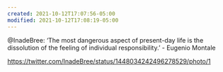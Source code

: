 ```yaml
---
created: 2021-10-12T17:07:56-05:00
modified: 2021-10-12T17:08:19-05:00
---
```


@InadeBree: ‘The most dangerous aspect of present-day life is the dissolution of the feeling of individual responsibility.’ - Eugenio Montale 

https://twitter.com/InadeBree/status/1448034242496278529/photo/1
